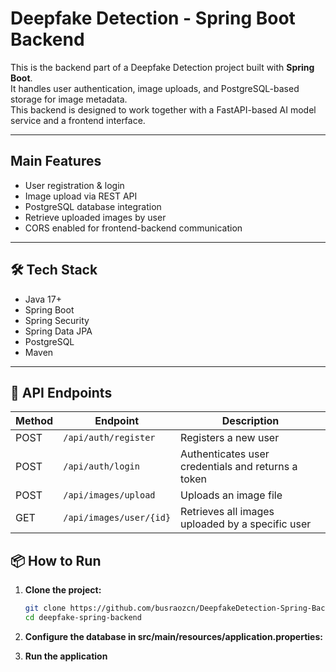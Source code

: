 # Deepfake Detection - Spring Boot Backend

This is the backend part of a Deepfake Detection project built with **Spring Boot**.  
It handles user authentication, image uploads, and PostgreSQL-based storage for image metadata.  
This backend is designed to work together with a FastAPI-based AI model service and a frontend interface.

---

##  Main Features

-  User registration & login  
-  Image upload via REST API  
-  PostgreSQL database integration  
-  Retrieve uploaded images by user  
-  CORS enabled for frontend-backend communication

---

## 🛠️ Tech Stack

- Java 17+  
- Spring Boot  
- Spring Security  
- Spring Data JPA  
- PostgreSQL  
- Maven

---
## 🔗 API Endpoints

| Method | Endpoint                | Description                   |
|--------|-------------------------|-------------------------------|
| POST   | `/api/auth/register`    | Registers a new user          |
| POST   | `/api/auth/login`       | Authenticates user credentials and returns a token |
| POST   | `/api/images/upload`    | Uploads an image file         |
| GET    | `/api/images/user/{id}` | Retrieves all images uploaded by a specific user |


## 📦 How to Run

1. **Clone the project:**

   ```bash
   git clone https://github.com/busraozcn/DeepfakeDetection-Spring-Backend/.git
   cd deepfake-spring-backend 
   ```
2. **Configure the database in src/main/resources/application.properties:**
3. **Run the application**

   
   
